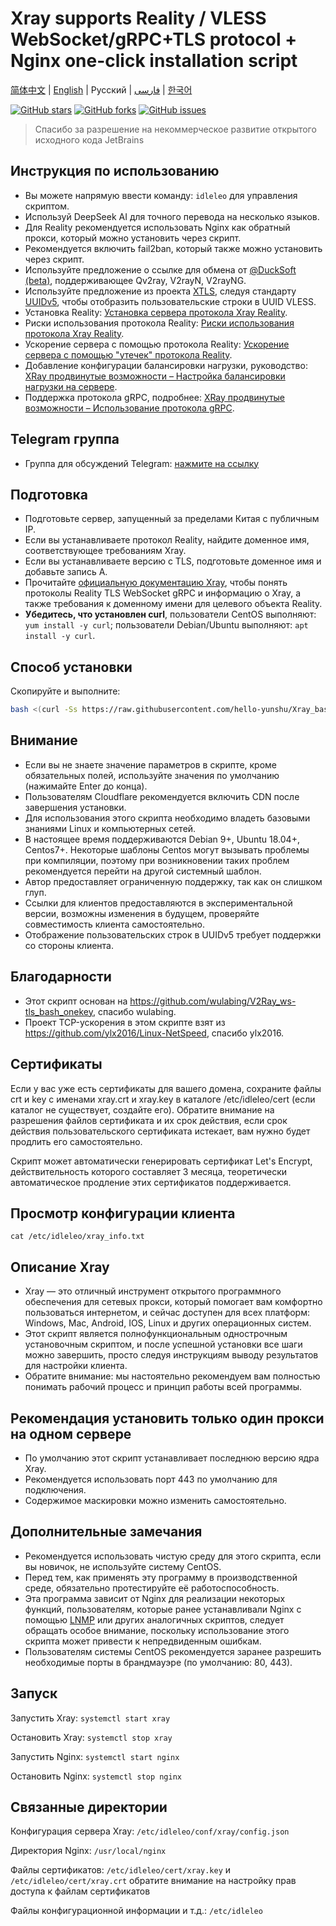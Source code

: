 # Xray supports Reality / VLESS WebSocket/gRPC+TLS protocol + Nginx one-click installation script

[简体中文](/README.md) | [English](/languages/en/README.md) | Русский | [فارسی](/languages/fa/README.md) | [한국어](/languages/ko/README.md)

[![GitHub stars](https://img.shields.io/github/stars/hello-yunshu/Xray_bash_onekey?color=%230885ce)](https://github.com/hello-yunshu/Xray_bash_onekey/stargazers) [![GitHub forks](https://img.shields.io/github/forks/hello-yunshu/Xray_bash_onekey?color=%230885ce)](https://github.com/hello-yunshu/Xray_bash_onekey/network) [![GitHub issues](https://img.shields.io/github/issues/hello-yunshu/Xray_bash_onekey)](https://github.com/hello-yunshu/Xray_bash_onekey/issues)

> Спасибо за разрешение на некоммерческое развитие открытого исходного кода JetBrains

## Инструкция по использованию

* Вы можете напрямую ввести команду: `idleleo` для управления скриптом.
* Используй DeepSeek AI для точного перевода на несколько языков.
* Для Reality рекомендуется использовать Nginx как обратный прокси, который можно установить через скрипт.
* Рекомендуется включить fail2ban, который также можно установить через скрипт.
* Используйте предложение о ссылке для обмена от [@DuckSoft](https://github.com/DuckSoft) [(beta)](https://github.com/XTLS/Xray-core/issues/91), поддерживающее Qv2ray, V2rayN, V2rayNG.
* Используйте предложение из проекта [XTLS](https://github.com/XTLS/Xray-core/issues/158), следуя стандарту [UUIDv5](https://tools.ietf.org/html/rfc4122#section-4.3), чтобы отобразить пользовательские строки в UUID VLESS.
* Установка Reality: [Установка сервера протокола Xray Reality](https://hey.run/archives/da-jian-xray-reality-xie-yi-fu-wu-qi).
* Риски использования протокола Reality: [Риски использования протокола Xray Reality](https://hey.run/archives/reality-xie-yi-de-feng-xian).
* Ускорение сервера с помощью протокола Reality: [Ускорение сервера с помощью "утечек" протокола Reality](https://hey.run/archives/use-reality).
* Добавление конфигурации балансировки нагрузки, руководство: [XRay продвинутые возможности – Настройка балансировки нагрузки на сервере](https://hey.run/archives/xrayjin-jie-wan-fa---da-jian-hou-duan-fu-wu-qi-fu-zai-jun-heng).
* Поддержка протокола gRPC, подробнее: [XRay продвинутые возможности – Использование протокола gRPC](https://hey.run/archives/xrayjin-jie-wan-fa---shi-yong-grpcxie-yi).

## Telegram группа

* Группа для обсуждений Telegram: [нажмите на ссылку](https://t.me/48VSqv7xIIFmZDZl)

## Подготовка

* Подготовьте сервер, запущенный за пределами Китая с публичным IP.
* Если вы устанавливаете протокол Reality, найдите доменное имя, соответствующее требованиям Xray.
* Если вы устанавливаете версию с TLS, подготовьте доменное имя и добавьте запись A.
* Прочитайте [официальную документацию Xray](https://xtls.github.io), чтобы понять протоколы Reality TLS WebSocket gRPC и информацию о Xray, а также требования к доменному имени для целевого объекта Reality.
* **Убедитесь, что установлен curl**, пользователи CentOS выполняют: `yum install -y curl`; пользователи Debian/Ubuntu выполняют: `apt install -y curl`.

## Способ установки

Скопируйте и выполните:

``` bash
bash <(curl -Ss https://raw.githubusercontent.com/hello-yunshu/Xray_bash_onekey/main/install.sh)
```

## Внимание

* Если вы не знаете значение параметров в скрипте, кроме обязательных полей, используйте значения по умолчанию (нажимайте Enter до конца).
* Пользователям Cloudflare рекомендуется включить CDN после завершения установки.
* Для использования этого скрипта необходимо владеть базовыми знаниями Linux и компьютерных сетей.
* В настоящее время поддерживаются Debian 9+, Ubuntu 18.04+, Centos7+. Некоторые шаблоны Centos могут вызывать проблемы при компиляции, поэтому при возникновении таких проблем рекомендуется перейти на другой системный шаблон.
* Автор предоставляет ограниченную поддержку, так как он слишком глуп.
* Ссылки для клиентов предоставляются в экспериментальной версии, возможны изменения в будущем, проверяйте совместимость клиента самостоятельно.
* Отображение пользовательских строк в UUIDv5 требует поддержки со стороны клиента.

## Благодарности

* Этот скрипт основан на <https://github.com/wulabing/V2Ray_ws-tls_bash_onekey>, спасибо wulabing.
* Проект TCP-ускорения в этом скрипте взят из <https://github.com/ylx2016/Linux-NetSpeed>, спасибо ylx2016.

## Сертификаты

Если у вас уже есть сертификаты для вашего домена, сохраните файлы crt и key с именами xray.crt и xray.key в каталоге /etc/idleleo/cert (если каталог не существует, создайте его). Обратите внимание на разрешения файлов сертификата и их срок действия, если срок действия пользовательского сертификата истекает, вам нужно будет продлить его самостоятельно.

Скрипт может автоматически генерировать сертификат Let's Encrypt, действительность которого составляет 3 месяца, теоретически автоматическое продление этих сертификатов поддерживается.

## Просмотр конфигурации клиента

`cat /etc/idleleo/xray_info.txt`

## Описание Xray

* Xray — это отличный инструмент открытого программного обеспечения для сетевых прокси, который помогает вам комфортно пользоваться интернетом, и сейчас доступен для всех платформ: Windows, Mac, Android, IOS, Linux и других операционных систем.
* Этот скрипт является полнофункциональным однострочным установочным скриптом, и после успешной установки все шаги можно завершить, просто следуя инструкциям выводу результатов для настройки клиента.
* Обратите внимание: мы настоятельно рекомендуем вам полностью понимать рабочий процесс и принцип работы всей программы.

## Рекомендация установить только один прокси на одном сервере

* По умолчанию этот скрипт устанавливает последнюю версию ядра Xray.
* Рекомендуется использовать порт 443 по умолчанию для подключения.
* Содержимое маскировки можно изменить самостоятельно.

## Дополнительные замечания

* Рекомендуется использовать чистую среду для этого скрипта, если вы новичок, не используйте систему CentOS.
* Перед тем, как применять эту программу в производственной среде, обязательно протестируйте её работоспособность.
* Эта программа зависит от Nginx для реализации некоторых функций, пользователям, которые ранее устанавливали Nginx с помощью [LNMP](https://lnmp.org) или других аналогичных скриптов, следует обращать особое внимание, поскольку использование этого скрипта может привести к непредвиденным ошибкам.
* Пользователям системы CentOS рекомендуется заранее разрешить необходимые порты в брандмауэре (по умолчанию: 80, 443).

## Запуск

Запустить Xray: `systemctl start xray`

Остановить Xray: `systemctl stop xray`

Запустить Nginx: `systemctl start nginx`

Остановить Nginx: `systemctl stop nginx`

## Связанные директории

Конфигурация сервера Xray: `/etc/idleleo/conf/xray/config.json`

Директория Nginx: `/usr/local/nginx`

Файлы сертификатов: `/etc/idleleo/cert/xray.key` и `/etc/idleleo/cert/xray.crt` обратите внимание на настройку прав доступа к файлам сертификатов

Файлы конфигурационной информации и т.д.: `/etc/idleleo`
